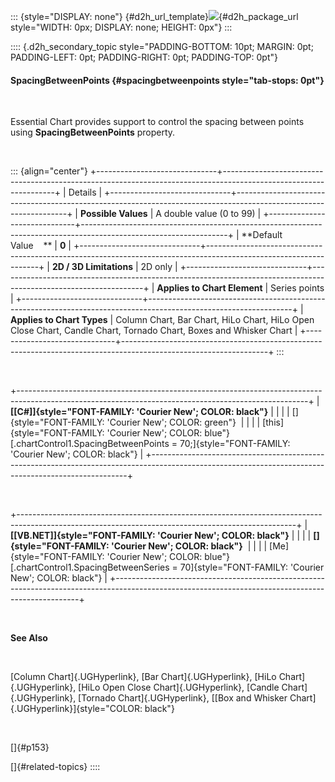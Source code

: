 ::: {style="DISPLAY: none"}
[](ms-xhelp:///?Id=d2h_url_template){#d2h_url_template}![](!package_url!){#d2h_package_url style="WIDTH: 0px; DISPLAY: none; HEIGHT: 0px"}
:::

:::: {.d2h_secondary_topic style="PADDING-BOTTOM: 10pt; MARGIN: 0pt; PADDING-LEFT: 0pt; PADDING-RIGHT: 0pt; PADDING-TOP: 0pt"}
#### SpacingBetweenPoints {#spacingbetweenpoints style="tab-stops: 0pt"}

 

Essential Chart provides support to control the spacing between points using **SpacingBetweenPoints** property.

 

::: {align="center"}
+------------------------------+------------------------------------------------------------------------------------------------------------------+
| Details                                                                                                                                         |
+------------------------------+------------------------------------------------------------------------------------------------------------------+
| **Possible Values**          | A double value (0 to 99)                                                                                         |
+------------------------------+------------------------------------------------------------------------------------------------------------------+
| **Default Value    **        | **0**                                                                                                            |
+------------------------------+------------------------------------------------------------------------------------------------------------------+
| **2D / 3D Limitations**      | 2D only                                                                                                          |
+------------------------------+------------------------------------------------------------------------------------------------------------------+
| **Applies to Chart Element** | Series points                                                                                                    |
+------------------------------+------------------------------------------------------------------------------------------------------------------+
| **Applies to Chart Types**   | Column Chart, Bar Chart, HiLo Chart, HiLo Open Close Chart, Candle Chart, Tornado Chart, Boxes and Whisker Chart |
+------------------------------+------------------------------------------------------------------------------------------------------------------+
:::

 

+------------------------------------------------------------------------------------------------------------------------------------------------------+
| **[\[C#\]]{style="FONT-FAMILY: 'Courier New'; COLOR: black"}**                                                                                       |
|                                                                                                                                                      |
| []{style="FONT-FAMILY: 'Courier New'; COLOR: green"}                                                                                                 |
|                                                                                                                                                      |
| [this]{style="FONT-FAMILY: 'Courier New'; COLOR: blue"}[.chartControl1.SpacingBetweenPoints = 70;]{style="FONT-FAMILY: 'Courier New'; COLOR: black"} |
+------------------------------------------------------------------------------------------------------------------------------------------------------+

 

+---------------------------------------------------------------------------------------------------------------------------------------------------+
| **[\[VB.NET\]]{style="FONT-FAMILY: 'Courier New'; COLOR: black"}**                                                                                |
|                                                                                                                                                   |
| **[]{style="FONT-FAMILY: 'Courier New'; COLOR: black"}**                                                                                          |
|                                                                                                                                                   |
| [Me]{style="FONT-FAMILY: 'Courier New'; COLOR: blue"}[.chartControl1.SpacingBetweenSeries = 70]{style="FONT-FAMILY: 'Courier New'; COLOR: black"} |
+---------------------------------------------------------------------------------------------------------------------------------------------------+

 

**See Also**

 

[Column Chart]{.UGHyperlink}, [Bar Chart]{.UGHyperlink}, [HiLo Chart]{.UGHyperlink}, [HiLo Open Close Chart]{.UGHyperlink}, [Candle Chart]{.UGHyperlink}, [Tornado Chart]{.UGHyperlink}, [[Box and Whisker Chart]{.UGHyperlink}]{style="COLOR: black"}

 

[]{#p153} 

[]{#related-topics}
::::
